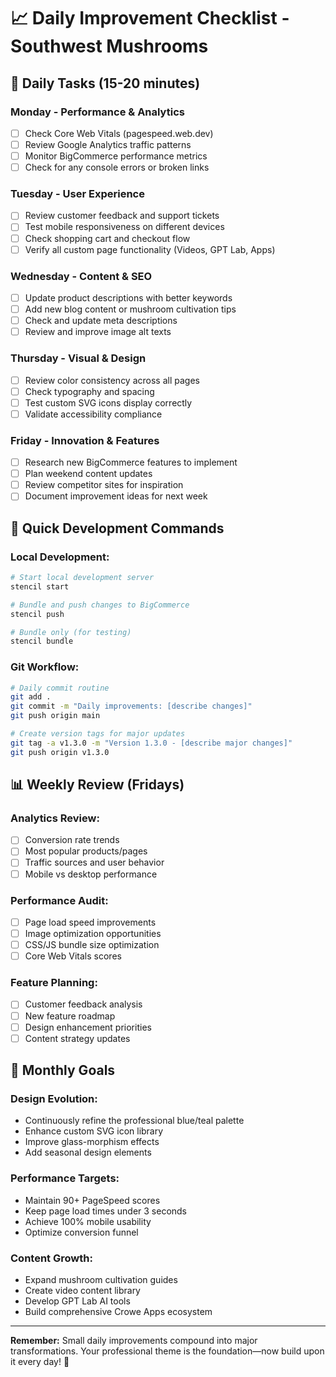 # 📈 Daily Improvement Checklist - Southwest Mushrooms

## 🔄 **Daily Tasks (15-20 minutes)**

### Monday - Performance & Analytics
- [ ] Check Core Web Vitals (pagespeed.web.dev)
- [ ] Review Google Analytics traffic patterns
- [ ] Monitor BigCommerce performance metrics
- [ ] Check for any console errors or broken links

### Tuesday - User Experience
- [ ] Review customer feedback and support tickets
- [ ] Test mobile responsiveness on different devices
- [ ] Check shopping cart and checkout flow
- [ ] Verify all custom page functionality (Videos, GPT Lab, Apps)

### Wednesday - Content & SEO
- [ ] Update product descriptions with better keywords
- [ ] Add new blog content or mushroom cultivation tips
- [ ] Check and update meta descriptions
- [ ] Review and improve image alt texts

### Thursday - Visual & Design
- [ ] Review color consistency across all pages
- [ ] Check typography and spacing
- [ ] Test custom SVG icons display correctly
- [ ] Validate accessibility compliance

### Friday - Innovation & Features
- [ ] Research new BigCommerce features to implement
- [ ] Plan weekend content updates
- [ ] Review competitor sites for inspiration
- [ ] Document improvement ideas for next week

## 🔧 **Quick Development Commands**

### Local Development:
```bash
# Start local development server
stencil start

# Bundle and push changes to BigCommerce
stencil push

# Bundle only (for testing)
stencil bundle
```

### Git Workflow:
```bash
# Daily commit routine
git add .
git commit -m "Daily improvements: [describe changes]"
git push origin main

# Create version tags for major updates
git tag -a v1.3.0 -m "Version 1.3.0 - [describe major changes]"
git push origin v1.3.0
```

## 📊 **Weekly Review (Fridays)**

### Analytics Review:
- [ ] Conversion rate trends
- [ ] Most popular products/pages
- [ ] Traffic sources and user behavior
- [ ] Mobile vs desktop performance

### Performance Audit:
- [ ] Page load speed improvements
- [ ] Image optimization opportunities
- [ ] CSS/JS bundle size optimization
- [ ] Core Web Vitals scores

### Feature Planning:
- [ ] Customer feedback analysis
- [ ] New feature roadmap
- [ ] Design enhancement priorities
- [ ] Content strategy updates

## 🎯 **Monthly Goals**

### Design Evolution:
- Continuously refine the professional blue/teal palette
- Enhance custom SVG icon library
- Improve glass-morphism effects
- Add seasonal design elements

### Performance Targets:
- Maintain 90+ PageSpeed scores
- Keep page load times under 3 seconds
- Achieve 100% mobile usability
- Optimize conversion funnel

### Content Growth:
- Expand mushroom cultivation guides
- Create video content library
- Develop GPT Lab AI tools
- Build comprehensive Crowe Apps ecosystem

---

**Remember:** Small daily improvements compound into major transformations. Your professional theme is the foundation—now build upon it every day! 🚀
